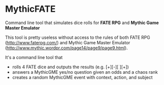 MythicFATE
==========

Command line tool that simulates dice rolls for **FATE RPG** and **Mythic Game Master Emulator**

This tool is pretty useless without access to the rules of both FATE RPG (http://www.faterpg.com/) and
Mythic Game Master Emulator (http://www.mythic.wordpr.com/page14/page9/page9.html).

It's a command line tool that
* rolls 4 FATE dice and outputs the results (e.g. [+][-][ ][+])
* answers a MythicGME yes/no question given an odds and a chaos rank
* creates a random MythicGME event with context, action, and subject
